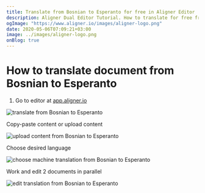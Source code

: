 ```yaml
---
title: Translate from Bosnian to Esperanto for free in Aligner Editor
description: Aligner Dual Editor Tutorial. How to translate for free from Bosnian to Esperanto. Aligner is multilingual document management platform. 
ogImage: "https://www.aligner.io/images/aligner-logo.png"
date: 2020-05-06T07:09:21+03:00
image: ../images/aligner-logo.png
onBlog: true
---
```


# How to translate document from Bosnian to Esperanto

1. Go to editor at [app.aligner.io](https://app.aligner.io "Aligner App web page")

![translate from Bosnian to Esperanto](../aligner-blank-editor.png "translate from Bosnian to Esperanto")

Copy-paste content or upload content

![upload content from Bosnian to Esperanto](../aligner-uploaded-document.png "upload content from Bosnian to Esperanto")

Choose desired language

![choose machine translation from Bosnian to Esperanto](../aligner-language-dropdown.png "choose machine translation from Bosnian to Esperanto")

Work and edit 2 documents in parallel

![edit translation from Bosnian to Esperanto](../aligner-double-sitded-editor.png "edit translation from Bosnian to Esperanto")


